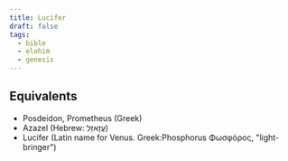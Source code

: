 ```yaml
---
title: Lucifer
draft: false
tags:
  - bible
  - elohim
  - genesis
---
```


## Equivalents

- Posdeidon, Prometheus (Greek)
- Azazel (Hebrew: עֲזָאזֵל)
- Lucifer (Latin name for Venus. Greek:Phosphorus Φωσφόρος, "light-bringer")

